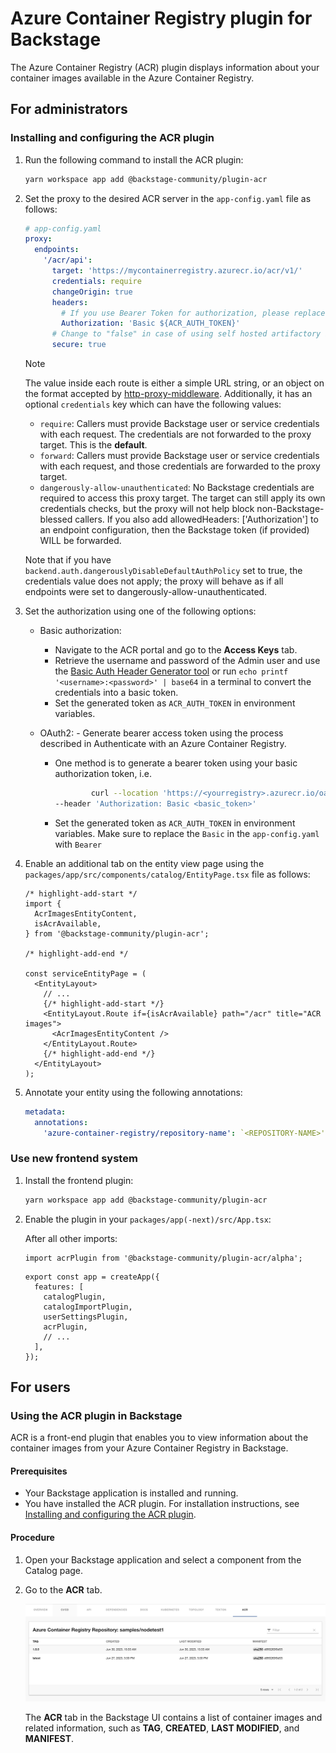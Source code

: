 # Azure Container Registry plugin for Backstage

The Azure Container Registry (ACR) plugin displays information about your container images available in the Azure Container Registry.

## For administrators

### Installing and configuring the ACR plugin

1. Run the following command to install the ACR plugin:

   ```bash
   yarn workspace app add @backstage-community/plugin-acr
   ```

1. Set the proxy to the desired ACR server in the `app-config.yaml` file as follows:

   ```yaml
   # app-config.yaml
   proxy:
     endpoints:
       '/acr/api':
         target: 'https://mycontainerregistry.azurecr.io/acr/v1/'
         credentials: require
         changeOrigin: true
         headers:
           # If you use Bearer Token for authorization, please replace the 'Basic' with 'Bearer' in the following line.
           Authorization: 'Basic ${ACR_AUTH_TOKEN}'
         # Change to "false" in case of using self hosted artifactory instance with a self-signed certificate
         secure: true
   ```

   > [!NOTE]
   > The value inside each route is either a simple URL string, or an object on the format accepted by [http-proxy-middleware](https://www.npmjs.com/package/http-proxy-middleware). Additionally, it has an optional `credentials` key which can have the following values:
   >
   > - `require`: Callers must provide Backstage user or service credentials with each request. The credentials are not forwarded to the proxy target. This is the **default**.
   > - `forward`: Callers must provide Backstage user or service credentials with each request, and those credentials are forwarded to the proxy target.
   > - `dangerously-allow-unauthenticated`: No Backstage credentials are required to access this proxy target. The target can still apply its own credentials checks, but the proxy will not help block non-Backstage-blessed callers. If you also add allowedHeaders: ['Authorization'] to an endpoint configuration, then the Backstage token (if provided) WILL be forwarded.
   >
   > Note that if you have `backend.auth.dangerouslyDisableDefaultAuthPolicy` set to true, the credentials value does not apply; the proxy will behave as if all endpoints were set to dangerously-allow-unauthenticated.

1. Set the authorization using one of the following options:

   - Basic authorization:

     - Navigate to the ACR portal and go to the **Access Keys** tab.
     - Retrieve the username and password of the Admin user and use the [Basic Auth Header Generator tool](https://www.debugbear.com/basic-auth-header-generator) or run `echo printf '<username>:<password>' | base64` in a terminal to convert the credentials into a basic token.
     - Set the generated token as `ACR_AUTH_TOKEN` in environment variables.

   - OAuth2: - Generate bearer access token using the process described in Authenticate with an Azure Container Registry.

     - One method is to generate a bearer token using your basic authorization token, i.e.

       ```bash
               curl --location 'https://<yourregistry>.azurecr.io/oauth2/token?scope=repository%3A*%3A*&service=<yourregistry>.azurecr.io' \
       --header 'Authorization: Basic <basic_token>'
       ```

     - Set the generated token as `ACR_AUTH_TOKEN` in environment variables. Make sure to replace the `Basic` in the `app-config.yaml` with `Bearer`

1. Enable an additional tab on the entity view page using the `packages/app/src/components/catalog/EntityPage.tsx` file as follows:

   ```tsx title="packages/app/src/components/catalog/EntityPage.tsx"
   /* highlight-add-start */
   import {
     AcrImagesEntityContent,
     isAcrAvailable,
   } from '@backstage-community/plugin-acr';

   /* highlight-add-end */

   const serviceEntityPage = (
     <EntityLayout>
       // ...
       {/* highlight-add-start */}
       <EntityLayout.Route if={isAcrAvailable} path="/acr" title="ACR images">
         <AcrImagesEntityContent />
       </EntityLayout.Route>
       {/* highlight-add-end */}
     </EntityLayout>
   );
   ```

1. Annotate your entity using the following annotations:

   ```yaml
   metadata:
     annotations:
       'azure-container-registry/repository-name': `<REPOSITORY-NAME>',
   ```

### Use new frontend system

1. Install the frontend plugin:

   ```sh
   yarn workspace app add @backstage-community/plugin-acr
   ```

2. Enable the plugin in your `packages/app(-next)/src/App.tsx`:

   After all other imports:

   ```tsx
   import acrPlugin from '@backstage-community/plugin-acr/alpha';
   ```

   ```tsx
   export const app = createApp({
     features: [
       catalogPlugin,
       catalogImportPlugin,
       userSettingsPlugin,
       acrPlugin,
       // ...
     ],
   });
   ```

## For users

### Using the ACR plugin in Backstage

ACR is a front-end plugin that enables you to view information about the container images from your Azure Container Registry in Backstage.

#### Prerequisites

- Your Backstage application is installed and running.
- You have installed the ACR plugin. For installation instructions, see [Installing and configuring the ACR plugin](#installing-and-configuring-the-acr-plugin).

#### Procedure

1. Open your Backstage application and select a component from the Catalog page.

1. Go to the **ACR** tab.

   ![acr-tab](./images/acr-plugin-user1.png)

   The **ACR** tab in the Backstage UI contains a list of container images and related information, such as **TAG**, **CREATED**, **LAST MODIFIED**, and **MANIFEST**.
